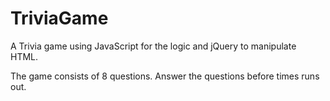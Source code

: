 # TriviaGame

A Trivia game using JavaScript for the logic and jQuery to manipulate HTML.

The game consists of 8 questions. Answer the questions before times runs out.
